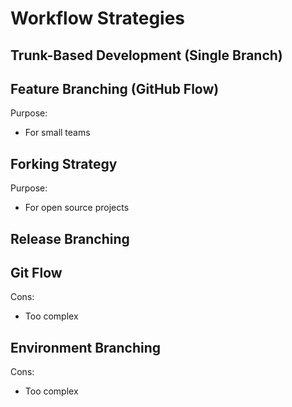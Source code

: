 # Workflow Strategies
## Trunk-Based Development (Single Branch)
## Feature Branching (GitHub Flow)
Purpose:
- For small teams
## Forking Strategy
Purpose:
- For open source projects
## Release Branching
## Git Flow
Cons:
- Too complex
## Environment Branching
Cons:
- Too complex
